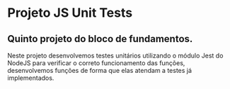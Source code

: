 # Projeto JS Unit Tests

## Quinto projeto do bloco de fundamentos.

Neste projeto desenvolvemos testes unitários utilizando o módulo Jest do NodeJS para verificar o correto funcionamento das funções,
desenvolvemos funções de forma que elas atendam a testes já implementados.
